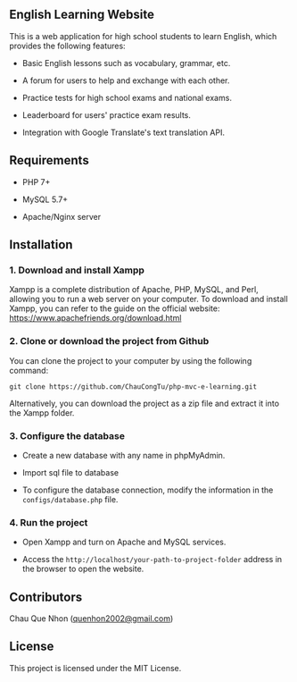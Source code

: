 ## English Learning Website
This is a web application for high school students to learn English, which provides the following features:

- Basic English lessons such as vocabulary, grammar, etc.

- A forum for users to help and exchange with each other.

- Practice tests for high school exams and national exams.

- Leaderboard for users' practice exam results.

- Integration with Google Translate's text translation API.

## Requirements

- PHP 7+

- MySQL 5.7+

- Apache/Nginx server

## Installation

### 1. Download and install Xampp

Xampp is a complete distribution of Apache, PHP, MySQL, and Perl, allowing you to run a web server on your computer. To download and install Xampp, you can refer to the guide on the official website: https://www.apachefriends.org/download.html

### 2. Clone or download the project from Github

 You can clone the project to your computer by using the following command: 
 ``` 
 git clone https://github.com/ChauCongTu/php-mvc-e-learning.git 
 ```

 Alternatively, you can download the project as a zip file and extract it into the Xampp folder.


### 3. Configure the database

- Create a new database with any name in phpMyAdmin.

- Import sql file to database

- To configure the database connection, modify the information in the `configs/database.php` file.


### 4. Run the project

- Open Xampp and turn on Apache and MySQL services.

- Access the `http://localhost/your-path-to-project-folder` address in the browser to open the website.

## Contributors

Chau Que Nhon (quenhon2002@gmail.com)

## License
This project is licensed under the MIT License.
